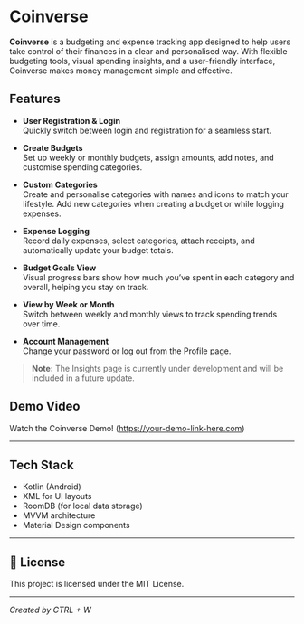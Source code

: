 # Coinverse

**Coinverse** is a budgeting and expense tracking app designed to help users take control of their finances in a clear and personalised way. With flexible budgeting tools, visual spending insights, and a user-friendly interface, Coinverse makes money management simple and effective.

## Features

- **User Registration & Login**  
  Quickly switch between login and registration for a seamless start.

- **Create Budgets**  
  Set up weekly or monthly budgets, assign amounts, add notes, and customise spending categories.

- **Custom Categories**  
  Create and personalise categories with names and icons to match your lifestyle. Add new categories when creating a budget or while logging expenses.

- **Expense Logging**  
  Record daily expenses, select categories, attach receipts, and automatically update your budget totals.

- **Budget Goals View**  
  Visual progress bars show how much you’ve spent in each category and overall, helping you stay on track.

- **View by Week or Month**  
  Switch between weekly and monthly views to track spending trends over time.

- **Account Management**  
  Change your password or log out from the Profile page.

> **Note:** The Insights page is currently under development and will be included in a future update.

## Demo Video

Watch the Coinverse Demo!
(https://your-demo-link-here.com)

---

## Tech Stack

- Kotlin (Android)
- XML for UI layouts
- RoomDB (for local data storage)
- MVVM architecture
- Material Design components

---

## 📄 License

This project is licensed under the MIT License.

---

*Created by CTRL + W*
